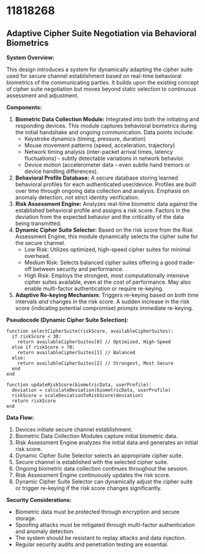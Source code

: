 # 11818268

## Adaptive Cipher Suite Negotiation via Behavioral Biometrics

**System Overview:**

This design introduces a system for dynamically adapting the cipher suite used for secure channel establishment based on real-time behavioral biometrics of the communicating parties. It builds upon the existing concept of cipher suite negotiation but moves beyond static selection to continuous assessment and adjustment.

**Components:**

1.  **Biometric Data Collection Module:**  Integrated into both the initiating and responding devices. This module captures behavioral biometrics during the initial handshake and ongoing communication.  Data points include:
    *   Keystroke dynamics (timing, pressure, duration)
    *   Mouse movement patterns (speed, acceleration, trajectory)
    *   Network timing analysis (inter-packet arrival times, latency fluctuations) - subtly detectable variations in network behavior.
    *   Device motion (accelerometer data – even subtle hand tremors or device handling differences).
2.  **Behavioral Profile Database:** A secure database storing learned behavioral profiles for each authenticated user/device.  Profiles are built over time through ongoing data collection and analysis.  Emphasis on anomaly detection, not strict identity verification.
3.  **Risk Assessment Engine:**  Analyzes real-time biometric data against the established behavioral profile and assigns a risk score.  Factors in the deviation from the expected behavior and the criticality of the data being transmitted.
4.  **Dynamic Cipher Suite Selector:** Based on the risk score from the Risk Assessment Engine, this module dynamically selects the cipher suite for the secure channel.
    *   Low Risk:  Utilizes optimized, high-speed cipher suites for minimal overhead.
    *   Medium Risk:  Selects balanced cipher suites offering a good trade-off between security and performance.
    *   High Risk:  Employs the strongest, most computationally intensive cipher suites available, even at the cost of performance.  May also enable multi-factor authentication or require re-keying.
5.  **Adaptive Re-keying Mechanism**:  Triggers re-keying based on both time intervals *and* changes in the risk score. A sudden increase in the risk score (indicating potential compromise) prompts immediate re-keying.

**Pseudocode (Dynamic Cipher Suite Selection):**

```
function selectCipherSuite(riskScore, availableCipherSuites):
  if riskScore < 30:
    return availableCipherSuites[0] // Optimized, High-Speed
  else if riskScore < 70:
    return availableCipherSuites[1] // Balanced
  else:
    return availableCipherSuites[2] // Strongest, Most Secure
  end
end

function updateRiskScore(biometricData, userProfile):
  deviation = calculateDeviation(biometricData, userProfile)
  riskScore = scaleDeviationToRiskScore(deviation)
  return riskScore
end
```

**Data Flow:**

1.  Devices initiate secure channel establishment.
2.  Biometric Data Collection Modules capture initial biometric data.
3.  Risk Assessment Engine analyzes the initial data and generates an initial risk score.
4.  Dynamic Cipher Suite Selector selects an appropriate cipher suite.
5.  Secure channel is established with the selected cipher suite.
6.  Ongoing biometric data collection continues throughout the session.
7.  Risk Assessment Engine continuously updates the risk score.
8.  Dynamic Cipher Suite Selector can dynamically adjust the cipher suite or trigger re-keying if the risk score changes significantly.

**Security Considerations:**

*   Biometric data must be protected through encryption and secure storage.
*   Spoofing attacks must be mitigated through multi-factor authentication and anomaly detection.
*   The system should be resistant to replay attacks and data injection.
*   Regular security audits and penetration testing are essential.